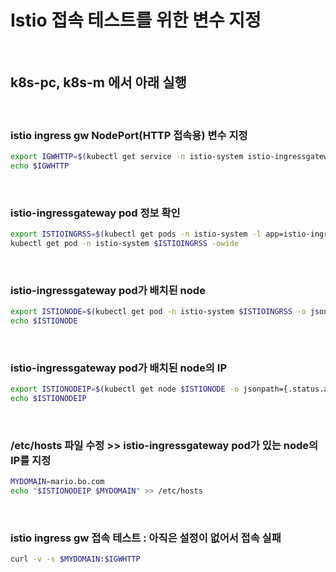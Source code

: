 # Istio 접속 테스트를 위한 변수 지정
<br />

## k8s-pc, k8s-m 에서 아래 실행

<br />

### istio ingress gw NodePort(HTTP 접속용) 변수 지정
```sh
export IGWHTTP=$(kubectl get service -n istio-system istio-ingressgateway -o jsonpath='{.spec.ports[1].nodePort}')
echo $IGWHTTP
```

<br />

### istio-ingressgateway pod 정보 확인
```sh
export ISTIOINGRSS=$(kubectl get pods -n istio-system -l app=istio-ingressgateway -o jsonpath='{.items[0].metadata.name}')
kubectl get pod -n istio-system $ISTIOINGRSS -owide
```

<br />

### istio-ingressgateway pod가 배치된 node
```sh
export ISTIONODE=$(kubectl get pod -n istio-system $ISTIOINGRSS -o jsonpath={.spec.nodeName})
echo $ISTIONODE
```

<br />

### istio-ingressgateway pod가 배치된 node의 IP
```sh
export ISTIONODEIP=$(kubectl get node $ISTIONODE -o jsonpath={.status.addresses[0].address})
echo $ISTIONODEIP
```

<br />

### /etc/hosts 파일 수정 >> istio-ingressgateway pod가 있는 node의 IP를 지정
```sh
MYDOMAIN=mario.bo.com
echo "$ISTIONODEIP $MYDOMAIN" >> /etc/hosts
```

<br />

### istio ingress gw 접속 테스트 : 아직은 설정이 없어서 접속 실패
```sh
curl -v -s $MYDOMAIN:$IGWHTTP
```
